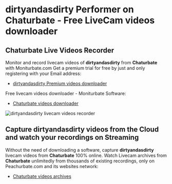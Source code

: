 # dirtyandasdirty Performer on Chaturbate - Free LiveCam videos downloader

## Chaturbate Live Videos Recorder

Monitor and record livecam videos of **dirtyandasdirty** from **Chaturbate** with Moniturbate.com
Get a premium trial for free by just and only registering with your Email address:
* [dirtyandasdirty Premium videos downloader](https://moniturbate.com/request-demo-licence-key.html)

Free livecam videos downloader - Moniturbate Software:
* [Chaturbate videos downloader](https://moniturbate.com/moniturbate-download-software.html)

![dirtyandasdirty livecam videos recorder](https://peachurnet.com/templates/moniturbate-software.png)


## Capture dirtyandasdirty videos from the Cloud and watch your recordings on Streaming

Without the need of downloading a software, capture **dirtyandasdirty** livecam videos from **Chaturbate** 100% online.
Watch Livecam archives from **Chaturbate** unlimitedly from thousands of existing recordings, only on Peachurbate.com and its websites network:
* [Chaturbate videos archives](https://peachurnet.com/)
